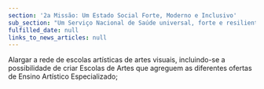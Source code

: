 ```yaml
---
section: '2a Missão: Um Estado Social Forte, Moderno e Inclusivo'
sub_section: "Um Serviço Nacional de Saúde universal, forte e resiliente"
fulfilled_date: null
links_to_news_articles: null
---
```


Alargar a rede de escolas artísticas de artes visuais, incluindo-se a possibilidade de criar Escolas de Artes que agreguem as diferentes ofertas de Ensino Artístico Especializado;